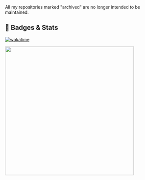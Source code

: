 All my repositories marked "archived" are no longer intended to be maintained.
## 🦅 Badges & Stats
[![wakatime](https://wakatime.com/badge/user/f53a9c06-8927-45a0-816d-630228d9df72.svg)](https://wakatime.com/@f53a9c06-8927-45a0-816d-630228d9df72)
<p align="left">
 <img width="420" src=https://github-readme-stats.vercel.app/api?username=PABLO-1610&count_private=true&show_icons=true&title_color=dc143c&text_color=ffffff&icon_color=dc143c&hide_border=true&bg_color=282a36&layout=compact&hide_title=false&hide_rank=false>
